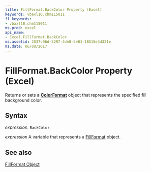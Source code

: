 ```yaml
---
title: FillFormat.BackColor Property (Excel)
keywords: vbaxl10.chm115011
f1_keywords:
- vbaxl10.chm115011
ms.prod: excel
api_name:
- Excel.FillFormat.BackColor
ms.assetid: 2837c06d-5297-4de8-5e81-18515e3d321e
ms.date: 06/08/2017
---
```



# FillFormat.BackColor Property (Excel)

Returns or sets a  **[ColorFormat](Excel.ColorFormat.md)** object that represents the specified fill background color.


## Syntax

 _expression_. `BackColor`

 _expression_ A variable that represents a [FillFormat](./Excel.FillFormat.md) object.


## See also


[FillFormat Object](Excel.FillFormat.md)

